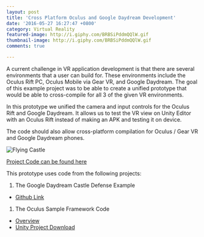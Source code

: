 ```yaml
---
layout: post
title: 'Cross Platform Oculus and Google Daydream Development'
date: '2016-05-27 16:27:47 +0800'
category: Virtual Reality
featured-image: http://i.giphy.com/BRBSiPddmQQlW.gif
thumbnail-image: http://i.giphy.com/BRBSiPddmQQlW.gif
comments: true

---
```


A current challenge in VR application development is that there are several environments that a user can build for. These environments include the Oculus Rift PC, Oculus Mobile via Gear VR, and Google Daydream. The goal of this example project was to be able to create a unified prototype that would be able to cross-compile for all 3 of the given VR environments.

In this prototype we unified the camera and input controls for the Oculus Rift and Google Daydream. It allows us to test the VR view on Unity Editor with an Oculus Rift instead of making an APK and testing it on device.

The code should also allow cross-platform compilation for Oculus / Gear VR and Google Daydream phones.

![Flying Castle](http://i.giphy.com/BRBSiPddmQQlW.gif "Flying Castle!")

[Project Code can be found here](https://github.com/polats/gvr-unity-sdk/tree/master/Samples/CastleDefense)

This prototype uses code from the following projects:

1. The Google Daydream Castle Defense Example
* [Github Link](https://github.com/googlevr/gvr-unity-sdk/tree/master/Samples/CastleDefense)

1. The Oculus Sample Framework Code
* [Overview](https://developer.oculus.com/blog/introducing-the-oculus-sample-framework-for-unity-5/ "Overview")
* [Unity Project Download](https://developer.oculus.com/downloads/game-engines/1.3.0/Oculus_Sample_Framework_for_Unity_5_Project/ "Source Code Download")
